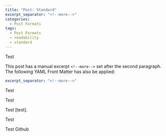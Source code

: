 ```yaml
---
title: "Post: Standard"
excerpt_separator: "<!--more-->"
categories:
  - Post Formats
tags:
  - Post Formats
  - readability
  - standard
---
```


Test

<!--more-->

This post has a manual excerpt `<!--more-->` set after the second paragraph. The following YAML Front Matter has also be applied:

```yaml
excerpt_separator: "<!--more-->"
```

Test

Test

Test  [test]. 

Test 

Test
Github 

